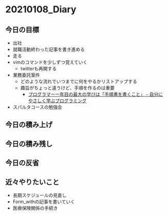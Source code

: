 # 20210108_Diary

## 今日の目標

- 出社
- 就職活動終わった記事を書き進める
- 走る
- vimのコマンドを少しずつ覚えていく
  - twitterも再開する
- 業務委託案件
  - どのような流れでいつまでに何をやるかリストアップする
  - 趣旨がちょっと違うけど、手順を作るのは重要
    - [プログラマー一年目の最大の学びは「手順書を書くこと」 \- 自分にやさしく学ぶプログラミング](https://chihaso.hatenablog.com/entry/2020/12/20/073034)
- スパルタコースの勉強会

## 今日の積み上げ

## 今日の積み残し

## 今日の反省

## 近々やりたいこと

- 長期スケジュールの見直し
- Form_withの記事を書いていく
- 医療保険関係の手続き